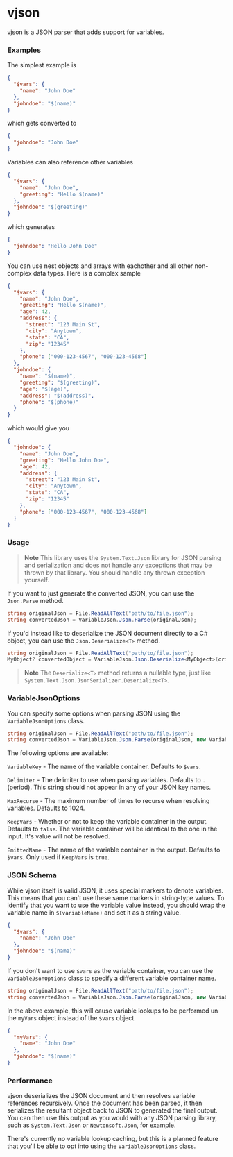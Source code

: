 # vjson

vjson is a JSON parser that adds support for variables.

### Examples

The simplest example is

```json
{
  "$vars": {
    "name": "John Doe"
  },
  "johndoe": "$(name)"
}
```

which gets converted to

```json
{
  "johndoe": "John Doe"
}
```

Variables can also reference other variables

```json
{
  "$vars": {
    "name": "John Doe",
    "greeting": "Hello $(name)"
  },
  "johndoe": "$(greeting)"
}
```

which generates

```json
{
  "johndoe": "Hello John Doe"
}
```

You can use nest objects and arrays with eachother and all other non-complex data types. Here is a complex sample

```json
{
  "$vars": {
    "name": "John Doe",
    "greeting": "Hello $(name)",
    "age": 42,
    "address": {
      "street": "123 Main St",
      "city": "Anytown",
      "state": "CA",
      "zip": "12345"
    },
    "phone": ["000-123-4567", "000-123-4568"]
  },
  "johndoe": {
    "name": "$(name)",
    "greeting": "$(greeting)",
    "age": "$(age)",
    "address": "$(address)",
    "phone": "$(phone)"
  }
}
```

which would give you

```json
{
  "johndoe": {
    "name": "John Doe",
    "greeting": "Hello John Doe",
    "age": 42,
    "address": {
      "street": "123 Main St",
      "city": "Anytown",
      "state": "CA",
      "zip": "12345"
    },
    "phone": ["000-123-4567", "000-123-4568"]
  }
}
```

### Usage

> **Note**
> This library uses the `System.Text.Json` library for JSON parsing and serialization and does not handle any exceptions that may be thrown by that library. You should handle any thrown exception yourself.

If you want to just generate the converted JSON, you can use the `Json.Parse` method.

```csharp
string originalJson = File.ReadAllText("path/to/file.json");
string convertedJson = VariableJson.Json.Parse(originalJson);
```

If you'd instead like to deserialize the JSON document directly to a C# object, you can use the `Json.Deserialize<T>` method.

```csharp
string originalJson = File.ReadAllText("path/to/file.json");
MyObject? convertedObject = VariableJson.Json.Deserialize<MyObject>(originalJson);
```

> **Note**
> The `Deserialize<T>` method returns a nullable type, just like `System.Text.Json.JsonSerializer.Deserialize<T>`.

### VariableJsonOptions

You can specify some options when parsing JSON using the `VariableJsonOptions` class.

```csharp
string originalJson = File.ReadAllText("path/to/file.json");
string convertedJson = VariableJson.Json.Parse(originalJson, new VariableJsonOptions { VariableKey = "myVars" });
```

The following options are available:

`VariableKey` - The name of the variable container. Defaults to `$vars`.

`Delimiter` - The delimiter to use when parsing variables. Defaults to `.` (period). This string should not appear in any of your JSON key names.

`MaxRecurse` - The maximum number of times to recurse when resolving variables. Defaults to 1024.

`KeepVars` - Whether or not to keep the variable container in the output. Defaults to `false`. The variable container will be identical to the one in the input. It's value will not be resolved.

`EmittedName` - The name of the variable container in the output. Defaults to `$vars`. Only used if `KeepVars` is `true`.

### JSON Schema

While vjson itself is valid JSON, it uses special markers to denote variables. This means that you can't use these same markers in string-type values. To identify that you want to use the variable value instead, you should wrap the variable name in `$(variableName)` and set it as a string value.

```json
{
  "$vars": {
    "name": "John Doe"
  },
  "johndoe": "$(name)"
}
```

If you don't want to use `$vars` as the variable container, you can use the `VariableJsonOptions` class to specify a different variable container name.

```csharp
string originalJson = File.ReadAllText("path/to/file.json");
string convertedJson = VariableJson.Json.Parse(originalJson, new VariableJsonOptions { VariableKey = "myVars" });
```

In the above example, this will cause variable lookups to be performed un the `myVars` object instead of the `$vars` object.

```json
{
  "myVars": {
    "name": "John Doe"
  },
  "johndoe": "$(name)"
}
```

### Performance

vjson deserializes the JSON document and then resolves variable references recursively. Once the document has been parsed, it then serializes the resultant object back to JSON to generated the final output. You can then use this output as you would with any JSON parsing library, such as `System.Text.Json` or `Newtonsoft.Json`, for example.

There's currently no variable lookup caching, but this is a planned feature that you'll be able to opt into using the `VariableJsonOptions` class.
